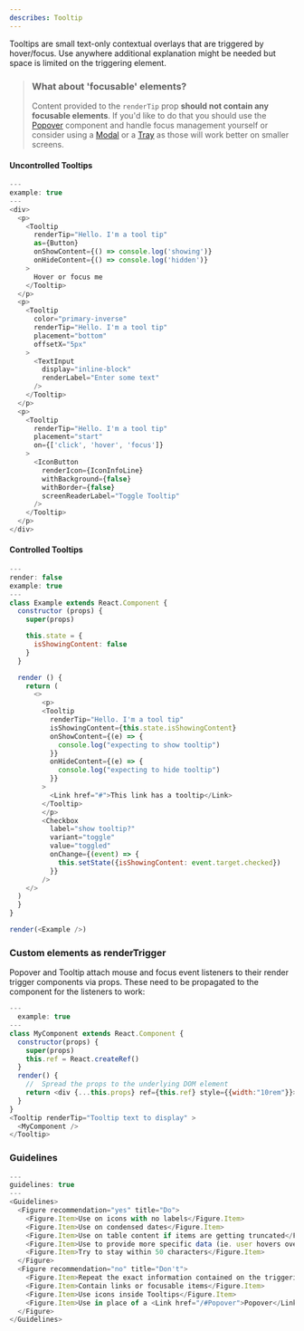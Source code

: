```yaml
---
describes: Tooltip
---
```


Tooltips are small text-only contextual overlays that are triggered by hover/focus. Use anywhere additional explanation might be needed but space is limited on the triggering element.

> ### What about 'focusable' elements?
>
> Content provided to the `renderTip` prop **should not contain any focusable elements**. If you'd like to do
> that you should use the [Popover](#Popover) component and handle focus management yourself or
> consider using a [Modal](#Modal) or a [Tray](#Tray) as those will work better on smaller screens.

#### Uncontrolled Tooltips

```js
---
example: true
---
<div>
  <p>
    <Tooltip
      renderTip="Hello. I'm a tool tip"
      as={Button}
      onShowContent={() => console.log('showing')}
      onHideContent={() => console.log('hidden')}
    >
      Hover or focus me
    </Tooltip>
  </p>
  <p>
    <Tooltip
      color="primary-inverse"
      renderTip="Hello. I'm a tool tip"
      placement="bottom"
      offsetX="5px"
    >
      <TextInput
        display="inline-block"
        renderLabel="Enter some text"
      />
    </Tooltip>
  </p>
  <p>
    <Tooltip
      renderTip="Hello. I'm a tool tip"
      placement="start"
      on={['click', 'hover', 'focus']}
    >
      <IconButton
        renderIcon={IconInfoLine}
        withBackground={false}
        withBorder={false}
        screenReaderLabel="Toggle Tooltip"
      />
    </Tooltip>
  </p>
</div>
```

#### Controlled Tooltips

```js
---
render: false
example: true
---
class Example extends React.Component {
  constructor (props) {
    super(props)

    this.state = {
      isShowingContent: false
    }
  }

  render () {
    return (
      <>
        <p>
        <Tooltip
          renderTip="Hello. I'm a tool tip"
          isShowingContent={this.state.isShowingContent}
          onShowContent={(e) => {
            console.log("expecting to show tooltip")
          }}
          onHideContent={(e) => {
            console.log("expecting to hide tooltip")
          }}
        >
          <Link href="#">This link has a tooltip</Link>
        </Tooltip>
        </p>
        <Checkbox
          label="show tooltip?"
          variant="toggle"
          value="toggled"
          onChange={(event) => {
            this.setState({isShowingContent: event.target.checked})
          }}
        />
    </>
  )
  }
}

render(<Example />)
```

### Custom elements as renderTrigger

Popover and Tooltip attach mouse and focus event listeners to their render trigger components via props. These need to be propagated to the component for the listeners to work:

```js
---
  example: true
---
class MyComponent extends React.Component {
  constructor(props) {
    super(props)
    this.ref = React.createRef()
  }
  render() {
    //  Spread the props to the underlying DOM element
    return <div {...this.props} ref={this.ref} style={{width:"10rem"}}>My custom component</div>
  }
}
<Tooltip renderTip="Tooltip text to display" >
  <MyComponent />
</Tooltip>
```

### Guidelines

```js
---
guidelines: true
---
<Guidelines>
  <Figure recommendation="yes" title="Do">
    <Figure.Item>Use on icons with no labels</Figure.Item>
    <Figure.Item>Use on condensed dates</Figure.Item>
    <Figure.Item>Use on table content if items are getting truncated</Figure.Item>
    <Figure.Item>Use to provide more specific data (ie. user hovers over a chart element, Tooltip shows precise info)</Figure.Item>
    <Figure.Item>Try to stay within 50 characters</Figure.Item>
  </Figure>
  <Figure recommendation="no" title="Don't">
    <Figure.Item>Repeat the exact information contained on the triggering element</Figure.Item>
    <Figure.Item>Contain links or focusable items</Figure.Item>
    <Figure.Item>Use icons inside Tooltips</Figure.Item>
    <Figure.Item>Use in place of a <Link href="/#Popover">Popover</Link> or <Link href="/#Menu">Menu</Link></Figure.Item>
  </Figure>
</Guidelines>
```
